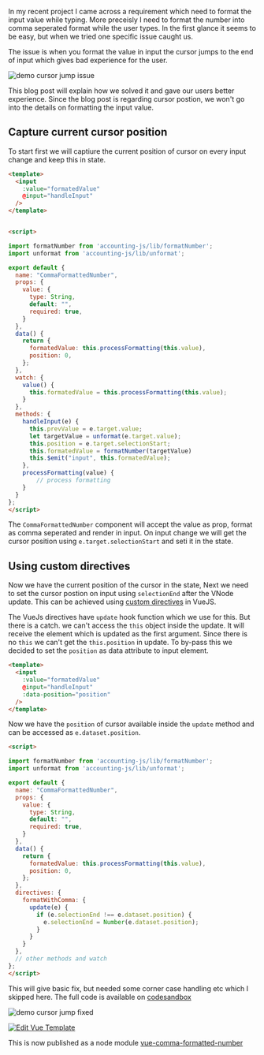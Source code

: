 <!--


---
 'VueJS : update input value without losing cursor position'
excerpt: 'VueJS : update input value without losing cursor position'
date: 2018-11-07 00:05:00 IST
updated: 2018-11-07 00:05:00 IST
categories: vue
tags: vue
image: https://s3.ap-south-1.amazonaws.com/revathskumar-blog-images/2018/vue-cursor-jump-fix/cursor-jump-fixed.gif
---

-->
<!DOCTYPE html>
<html>

<head>
  <title>basic-git-workflow</title>
  <meta charset="utf-8">
  <meta name="viewport" content="width=device-width, initial-scale=1.0">


  <link rel="stylesheet" href="./css/bootstrap.css">
  <link rel="stylesheet" href="./css/bootstrap.grid.css">
  <link rel="stylesheet" href="./css/bootstrap.min.css">
  <link rel="stylesheet" href="./css/bootstrap-reboot.min.css">
  <link rel="stylesheet" href="./css/bootstrap.css.map">
  <link rel="stylesheet" href="./css/blog-home.css">
  <link rel="stylesheet" href="./css/prism.css">
  <script async defer src="./css/prism.js"></script>
</head>
<!--------------------------------------------------------------------------------------------------->
<!--------------------------------------------------------------------------------------------------->
<!--------------------------------------------------------------------------------------------------->
<!--------------------------------------------------------------------------------------------------->
<!--------------------------------------------------------------------------------------------------->




<body>

In my recent project I came across a requirement which need to format the input value while typing. More preceisly I need to format the number into comma seperated format while the user types. In the first glance it seems to be easy, but when we tried one specific issue caught us.

The issue is when you format the value in input the cursor jumps to the end of input which gives bad experience for the user.

![demo cursor jump issue](https://s3.ap-south-1.amazonaws.com/revathskumar-blog-images/2018/vue-cursor-jump-fix/cursor-jump.gif)

This blog post will explain how we solved it and gave our users better experience. Since the blog post is regarding cursor postion, we won't go into the details on formatting the input value.

## <a class="anchor" name="capture-position" href="#capture-position"><i class="anchor-icon"></i></a>Capture current cursor position

To start first we will captiure the current position of cursor on every input change and keep this in state.

```html
<template>
  <input
    :value="formatedValue"
    @input="handleInput"
  />
</template>


<script>

import formatNumber from 'accounting-js/lib/formatNumber';
import unformat from 'accounting-js/lib/unformat';

export default {
  name: "CommaFormattedNumber",
  props: {
    value: {
      type: String,
      default: "",
      required: true,
    }
  },
  data() {
    return {
      formatedValue: this.processFormatting(this.value),
      position: 0,
    };
  },
  watch: {
    value() {
      this.formatedValue = this.processFormatting(this.value);
    }
  },
  methods: {
    handleInput(e) {
      this.prevValue = e.target.value;
      let targetValue = unformat(e.target.value);
      this.position = e.target.selectionStart;
      this.formatedValue = formatNumber(targetValue)
      this.$emit("input", this.formatedValue);
    },
    processFormatting(value) {
        // process formatting
    }
  }
};
</script>
```

The `CommaFormattedNumber` component will accept the value as prop, format as comma seperated and render in input. On input change we will get the cursor position using `e.target.selectionStart` and seti it in the state.


## <a class="anchor" name="using-directives" href="#using-directives"><i class="anchor-icon"></i></a>Using custom directives

Now we have the current position of the cursor in the state, Next we need to set the cursor postion on input using `selectionEnd` after the VNode update. This can be achieved using [custom directives][custom_directives] in VueJS. 

The VueJs directives have `update` hook function which we use for this. But there is a catch. we can't access the `this` object inside the update. It will receive the element which is updated as the first argument. Since there is no `this` we can't get the `this.position` in update. To by-pass this we decided to set the `position` as data attribute to input element.

```html
<template>
  <input
    :value="formatedValue"
    @input="handleInput"
    :data-position="position"
  />
</template>
```

Now we have the `position` of cursor available inside the `update` method and can be accessed as `e.dataset.position`.

```html
<script>

import formatNumber from 'accounting-js/lib/formatNumber';
import unformat from 'accounting-js/lib/unformat';

export default {
  name: "CommaFormattedNumber",
  props: {
    value: {
      type: String,
      default: "",
      required: true,
    }
  },
  data() {
    return {
      formatedValue: this.processFormatting(this.value),
      position: 0,
    };
  },
  directives: {
    formatWithComma: {
      update(e) {
        if (e.selectionEnd !== e.dataset.position) {
          e.selectionEnd = Number(e.dataset.position);
        }
      }
    }
  },
  // other methods and watch
};
</script>
```

This will give basic fix, but needed some corner case handling etc which I skipped here. The full code is available on [codesandbox][codesandbox]

![demo cursor jump fixed](https://s3.ap-south-1.amazonaws.com/revathskumar-blog-images/2018/vue-cursor-jump-fix/cursor-jump-fixed.gif)

[![Edit Vue Template](https://codesandbox.io/static/img/play-codesandbox.svg)](https://codesandbox.io/s/0ovwj219kp?module=%2Fsrc%2Fcomponents%2FCommaFormattedNumber.vue&view=preview)

This is now published as a node module [vue-comma-formatted-number][vue_comma_formatted_number]

[custom_directives]: https://vuejs.org/v2/guide/custom-directive.html
[codesandbox]: https://codesandbox.io/s/0ovwj219kp
[vue_comma_formatted_number]:https://www.npmjs.com/package/vue-comma-formatted-number
